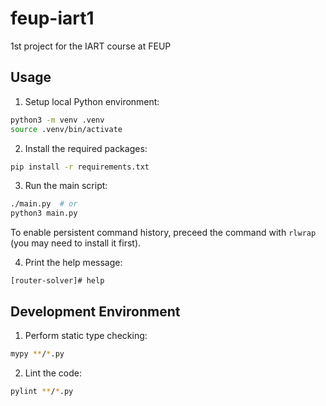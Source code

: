 # feup-iart1
1st project for the IART course at FEUP

## Usage

1. Setup local Python environment:

```bash
python3 -m venv .venv
source .venv/bin/activate
```

2. Install the required packages:

```bash
pip install -r requirements.txt
```

3. Run the main script:

```bash
./main.py  # or
python3 main.py
```

To enable persistent command history, preceed the command with `rlwrap` (you may need to install it first).

4. Print the help message:

```
[router-solver]# help
```

## Development Environment

1. Perform static type checking:

```bash
mypy **/*.py
```

2. Lint the code:

```bash
pylint **/*.py
```
